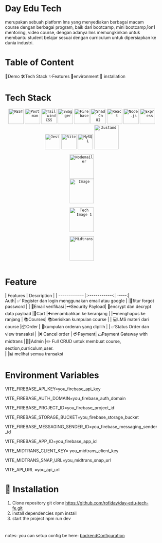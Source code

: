 # Day Edu Tech
merupakan sebuah platform lms yang menyediakan berbagai macam course dengan berbagai program, baik dari bootcamp, mini bootcamp,1on1 mentoring, video course, dengan adanya lms memungkinkan untuk membantu student belajar sesuai dengan curriculum untuk dipersiapkan ke dunia industri.

# Table of Content
 🎥Demo
 🛠️Tech Stack
 ✨Features
 🔐environment
 🚀 installation

# Tech Stack

 <div align="center"> <code><img width="50" src="https://raw.githubusercontent.com/marwin1991/profile-technology-icons/refs/heads/main/icons/rest.png" alt="REST" title="REST"/></code> <code><img width="50" src="https://raw.githubusercontent.com/marwin1991/profile-technology-icons/refs/heads/main/icons/postman.png" alt="Postman" title="Postman"/></code> <code><img width="50" src="https://raw.githubusercontent.com/marwin1991/profile-technology-icons/refs/heads/main/icons/tailwind_css.png" alt="Tailwind CSS" title="Tailwind CSS"/></code> <code><img width="50" src="https://raw.githubusercontent.com/marwin1991/profile-technology-icons/refs/heads/main/icons/swagger.png" alt="Swagger" title="Swagger"/></code> <code><img width="50" src="https://raw.githubusercontent.com/marwin1991/profile-technology-icons/refs/heads/main/icons/firebase.png" alt="Firebase" title="Firebase"/></code> <code><img width="50" src="https://raw.githubusercontent.com/marwin1991/profile-technology-icons/refs/heads/main/icons/shadcn_ui.png" alt="ShadCn UI" title="ShadCn UI"/></code> <code><img width="50" src="https://raw.githubusercontent.com/marwin1991/profile-technology-icons/refs/heads/main/icons/react.png" alt="React" title="React"/></code> <code><img width="50" src="https://raw.githubusercontent.com/marwin1991/profile-technology-icons/refs/heads/main/icons/node_js.png" alt="Node.js" title="Node.js"/></code> <code><img width="50" src="https://raw.githubusercontent.com/marwin1991/profile-technology-icons/refs/heads/main/icons/express.png" alt="Express" title="Express"/></code> <code><img width="50" src="https://raw.githubusercontent.com/marwin1991/profile-technology-icons/refs/heads/main/icons/jest.png" alt="Jest" title="Jest"/></code> <code><img width="50" src="https://raw.githubusercontent.com/marwin1991/profile-technology-icons/refs/heads/main/icons/vite.png" alt="Vite" title="Vite"/></code> <code><img width="50" src="https://raw.githubusercontent.com/marwin1991/profile-technology-icons/refs/heads/main/icons/mysql.png" alt="MySQL" title="MySQL" width="80"/></code> 
<code><img src="https://miro.medium.com/v2/resize:fit:800/1*fKV3_Y4usDYZKPsNp1yCvA.png" alt="Zustand" width="80"/>
</code>
<code>
<img src="https://i0.wp.com/community.nodemailer.com/wp-content/uploads/2015/10/n2-2.png?fit=422%2C360&ssl=1" alt="Nodemailer" width="80"/>
</code>
<code><img src="http://image.web.id/images/Screenshot-2019-05-14-at-13.53.46.webp" alt="Image" width="80"/>
</code>
<code>
<img src="https://miro.medium.com/v2/resize:fit:1093/1*aEhFvssY5zz4NsasUBRayQ.png" alt="Tech Image 1" width="80"/>
</code>
<code>
<img src="https://nurosoft.id/blog/wp-content/uploads/2024/06/Midtrans.webp" alt="Midtrans" width="80"/>

</code>


</div>


 # Feature

| Features      | Description         |
| ------------- |:-------------:| -----:|			
Auth| ✅ Register dan login menggunakan email atau google
|				|🔐fitur forgot password
|			|	📩Email verifikasi
|🗝️Security Payload| 🔐encrypt dan decrypt data payload
|🛒Cart   |➕menambahkan ke keranjang
|			|➖menghapus ke ranjang
| 📚Courses| 📚berisikan kumpulan course
|				| 💻LMS materi dari course
|📦Order | 📕kumpulan orderan yang dipilih
|			| ✅Status Order dan view transaksi
|			|❌ Cancel order
| 💳Payment| 💵Payment Gateway with midtrans
|👨‍💼Admin |✏️ Full CRUD untuk membuat course, section,curriculum,user.  
|				|📊 melihat semua transaksi

# Environment Variables
VITE_FIREBASE_API_KEY=you_firebase_api_key

VITE_FIREBASE_AUTH_DOMAIN=you_firebase_auth_domain

VITE_FIREBASE_PROJECT_ID=you_firebase_project_id

VITE_FIREBASE_STORAGE_BUCKET=you_firebase_storage_bucket

VITE_FIREBASE_MESSAGING_SENDER_ID=you_firebase_messaging_sender_id

VITE_FIREBASE_APP_ID=you_firebase_app_id

VITE_MIDTRANS_CLIENT_KEY= you_midtrans_client_key

VITE_MIDTRANS_SNAP_URL=you_midtrans_snap_url

VITE_API_URL =you_api_url

# 🚀 Installation
1. Clone repository
git clone https://github.com/rofiday/day-edu-tech-fe.git
2. install dependencies
	npm install
3. start the project
	npm run dev
#
notes: you can setup config be here: [backendConfiguration](https://github.com/rofiday/day-edu-tech-be.git)
